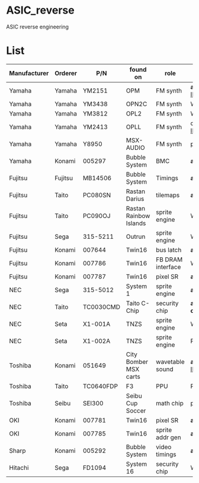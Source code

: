 # ASIC_reverse
ASIC reverse engineering


# List
|Manufacturer|Orderer|P/N|found on|role|status|
|------------|-------|---|--------|----|------|
|Yamaha|Yamaha|YM2151|OPM|FM synth|**all complete** - see [IKAOPM]( https://github.com/ika-musume/IKAOPM )|
|Yamaha|Yamaha|YM3438|OPN2C|FM synth|WIP - see [IKAOPN]( https://github.com/ika-musume/IKAOPN )|
|Yamaha|Yamaha|YM3812|OPL2|FM synth|WIP - see [IKAOPL]( https://github.com/ika-musume/IKAOPL ) |
|Yamaha|Yamaha|YM2413|OPLL|FM synth|decapped - see [IKAOPL]( https://github.com/ika-musume/IKAOPL ) |
|Yamaha|Yamaha|Y8950|MSX-AUDIO|FM synth|preparing|
|Yamaha|Konami|005297|Bubble System|BMC|**all complete**|
|Fujitsu|Fujitsu|MB14506|Bubble System|Timings|**all complete**|
|Fujitsu|Taito|PC080SN|Rastan<br> Darius|tilemaps|**all complete**|
|Fujitsu|Taito|PC090OJ|Rastan<br> Rainbow Islands|sprite engine|WIP|
|Fujitsu|Sega|315-5211|Outrun|sprite engine|WIP|
|Fujitsu|Konami|007644|Twin16|bus latch|**all complete**|
|Fujitsu|Konami|007786|Twin16|FB DRAM interface|WIP|
|Fujitsu|Konami|007787|Twin16|pixel SR|**all complete**|
|NEC|Sega|315-5012|System 1|sprite engine|**all complete**|
|NEC|Taito|TC0030CMD|Taito C-Chip|security chip|**all complete**(embargoed)|
|NEC|Seta|X1-001A|TNZS|sprite engine|WIP|
|NEC|Seta|X1-002A|TNZS|sprite engine|Pending|
|Toshiba|Konami|051649|City Bomber<br> MSX carts|wavetable sound|**all complete** - see [IKASCC]( https://github.com/ika-musume/IKASCC )|
|Toshiba|Taito|TC0640FDP|F3|PPU|Pending|
|Toshiba|Seibu|SEI300|Seibu Cup Soccer|math chip|preparing|
|OKI|Konami|007781|Twin16|pixel SR|**all complete**|
|OKI|Konami|007785|Twin16|sprite addr gen|**all complete**|
|Sharp|Konami|005292|Bubble System|video timings|**all complete**|
|Hitachi|Sega|FD1094|System 16|security chip|WIP|